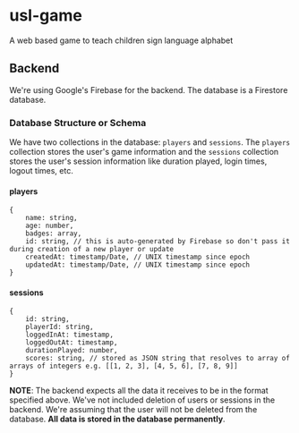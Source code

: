 # usl-game

A web based game to teach children sign language alphabet

## Backend

We're using Google's Firebase for the backend. The database is a Firestore database.

### Database Structure or Schema

We have two collections in the database: `players` and `sessions`. The `players` collection stores the user's game information and the `sessions` collection stores the user's session information like duration played, login times, logout times, etc.

#### players

```
{
    name: string,
    age: number,
    badges: array,
    id: string, // this is auto-generated by Firebase so don't pass it during creation of a new player or update
    createdAt: timestamp/Date, // UNIX timestamp since epoch
    updatedAt: timestamp/Date, // UNIX timestamp since epoch
}
```

#### sessions

```
{
    id: string,
    playerId: string,
    loggedInAt: timestamp,
    loggedOutAt: timestamp,
    durationPlayed: number,
    scores: string, // stored as JSON string that resolves to array of arrays of integers e.g. [[1, 2, 3], [4, 5, 6], [7, 8, 9]]
}
```

**NOTE**: The backend expects all the data it receives to be in the format specified above. We've not included deletion of users or sessions in the backend. We're assuming that the user will not be deleted from the database. **All data is stored in the database permanently**.
